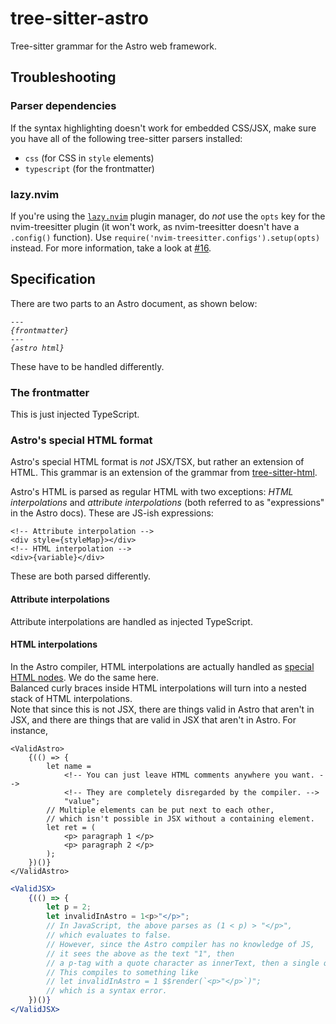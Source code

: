 # tree-sitter-astro

Tree-sitter grammar for the Astro web framework.

## Troubleshooting

### Parser dependencies

If the syntax highlighting doesn't work for embedded CSS/JSX, make sure you have all of the following tree-sitter parsers installed:

- `css` (for CSS in `style` elements)
- `typescript` (for the frontmatter)

### lazy.nvim

If you're using the [`lazy.nvim`](https://github.com/folke/lazy.nvim) plugin manager, do _not_ use the `opts` key for the nvim-treesitter plugin (it won't work, as nvim-treesitter doesn't have a `.config()` function). Use `require('nvim-treesitter.configs').setup(opts)` instead. For more information, take a look at [#16](https://github.com/virchau13/tree-sitter-astro/issues/16).

## Specification

There are two parts to an Astro document, as shown below:
<pre><code>---
<i>{frontmatter}</i>
---
<i>{astro html}</i>
</pre></code>
These have to be handled differently.

### The frontmatter
This is just injected TypeScript.

### Astro's special HTML format
Astro's special HTML format is *not* JSX/TSX, but rather an extension of HTML. This grammar is an extension of the grammar from [tree-sitter-html](https://github.com/tree-sitter/tree-sitter-html).

Astro's HTML is parsed as regular HTML with two exceptions: *HTML interpolations* and *attribute interpolations* (both referred to as "expressions" in the Astro docs). These are JS-ish expressions:
```astro
<!-- Attribute interpolation -->
<div style={styleMap}></div>
<!-- HTML interpolation -->
<div>{variable}</div>
```

These are both parsed differently.

#### Attribute interpolations
Attribute interpolations are handled as injected TypeScript.

#### HTML interpolations
In the Astro compiler, HTML interpolations are actually handled as [special HTML nodes](https://github.com/withastro/compiler/blob/e8b6cdfc89f940a411304787632efd8140535feb/internal/parser.go#L2736). We do the same here.  
Balanced curly braces inside HTML interpolations will turn into a nested stack of HTML interpolations.  
Note that since this is not JSX, there are things valid in Astro that aren't in JSX, and there are things that are valid in JSX that aren't in Astro. For instance,
```astro
<ValidAstro>
    {(() => {
        let name = 
            <!-- You can just leave HTML comments anywhere you want. -->
            <!-- They are completely disregarded by the compiler. -->
            "value";
        // Multiple elements can be put next to each other,
        // which isn't possible in JSX without a containing element.
        let ret = (
            <p> paragraph 1 </p>
            <p> paragraph 2 </p>
        );
    })()}
</ValidAstro>
```
```jsx
<ValidJSX>
    {(() => {
        let p = 2;
        let invalidInAstro = 1<p>"</p>";
        // In JavaScript, the above parses as (1 < p) > "</p>",
        // which evaluates to false.
        // However, since the Astro compiler has no knowledge of JS,
        // it sees the above as the text "1", then
        // a p-tag with a quote character as innerText, then a single quote character again.
        // This compiles to something like
        // let invalidInAstro = 1 $$render(`<p>"</p>`)";
        // which is a syntax error.
    })()}
</ValidJSX>
```

